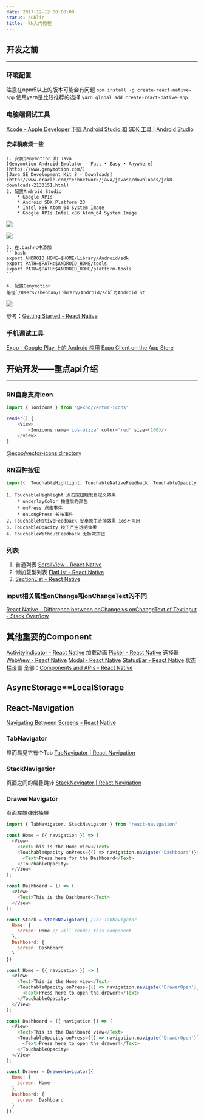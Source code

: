 ```yaml
---
date: 2017-12-12 00:00:00
status: public
title:  RN入门教程
---
```



## 开发之前
---

### 环境配置
注意在npm5以上的版本可能会有问题
`npm install -g create-react-native-app`
使用yarn是比较推荐的选择
`yarn global add create-react-native-app`

### 电脑端调试工具
[Xcode - Apple Developer](https://developer.apple.com/xcode/)
[下载 Android Studio 和 SDK 工具 | Android Studio](https://developer.android.com/studio/index.html)

#### 安卓稍麻烦一些
	1. 安装genymotion 和 Java
	[Genymotion Android Emulator – Fast • Easy • Anywhere](https://www.genymotion.com/)
	[Java SE Development Kit 8 - Downloads](http://www.oracle.com/technetwork/java/javase/downloads/jdk8-downloads-2133151.html)
	2. 配置Android Studio
		* Google APIs
		* Android SDK Platform 23
		* Intel x86 Atom_64 System Image
		* Google APIs Intel x86 Atom_64 System Image


![](https://ws2.sinaimg.cn/large/006tNbRwgy1fwa5hcbcrdj30dw091q76.jpg)

![](https://ws1.sinaimg.cn/large/006tNbRwgy1fwa5lmzl2wj30dw0b8jv9.jpg)

	3. 在.bashrc中添加
	```bash
	export ANDROID_HOME=$HOME/Library/Android/sdk
	export PATH=$PATH:$ANDROID_HOME/tools
	export PATH=$PATH:$ANDROID_HOME/platform-tools
	```
	
	4. 配置Genymotion
	路径`/Users/shenhan/Library/Android/sdk`为Android St

![](https://ws3.sinaimg.cn/large/006tNbRwgy1fwa5m3u19uj30uk0smdij.jpg)


参考：[Getting Started - React Native](https://facebook.github.io/react-native/docs/getting-started.html)

### 手机调试工具
[Expo - Google Play 上的 Andr​​oid 应用](https://play.google.com/store/apps/details?id=host.exp.exponent)
[Expo Client on the App Store](https://itunes.apple.com/us/app/expo-client/id982107779)

## 开始开发——重点api介绍
---

### RN自身支持icon
```js
import { Ionicons } from '@expo/vector-icons'

render() {
	<View>
		<Ionicons name='ios-pizza' color='red' size={100}/>
	</view>
}
```
[@expo/vector-icons directory](https://expo.github.io/vector-icons/)

### RN四种按钮
```js
import{  TouchableHighlight, TouchableNativeFeedback, TouchableOpacity, TouchableWithoutFeedback } from 'react-native'
```

	1. TouchableHighlight 点击按钮触发自定义效果
		* underlayColor 按住后的颜色
		* onPress 点击事件
		* onLongPress 长按事件
	2. TouchableNativeFeedback 安卓原生涟漪效果 ios不可用
	3. TouchableOpacity 按下产生透明效果
	4. TouchableWithoutFeedback 无特效按钮

### 列表
1. 普通列表 [ScrollView - React Native](https://facebook.github.io/react-native/docs/scrollview.html)
2. 懒加载型列表 [FlatList - React Native](https://facebook.github.io/react-native/docs/flatlist.html)
3. [SectionList - React Native](https://facebook.github.io/react-native/docs/sectionlist.html)

### input相关属性onChange和onChangeText的不同
[React Native - Difference between onChange vs onChangeText of TextInput - Stack Overflow](https://stackoverflow.com/questions/44416541/react-native-difference-between-onchange-vs-onchangetext-of-textinput)

## 其他重要的Component 
[ActivityIndicator - React Native](https://facebook.github.io/react-native/docs/activityindicator.html) 加载动画
[Picker - React Native](https://facebook.github.io/react-native/docs/picker.html) 选择器
[WebView - React Native](https://facebook.github.io/react-native/docs/webview.html)
[Modal - React Native](https://facebook.github.io/react-native/docs/modal.html)
[StatusBar - React Native](https://facebook.github.io/react-native/docs/statusbar.html#props) 状态栏设置
全部：[Components and APIs - React Native](https://facebook.github.io/react-native/docs/components-and-apis.html#components-and-apis)

## AsyncStorage==LocalStorage

## React-Navigation
[Navigating Between Screens - React Native](https://facebook.github.io/react-native/docs/navigation.html)

### TabNavigator 
显而易见它有个Tab
[TabNavigator | React Navigation](https://reactnavigation.org/docs/navigators/tab)

### StackNavigatior
页面之间的层叠跳转
[StackNavigator | React Navigation](https://reactnavigation.org/docs/navigators/stack)

### DrawerNavigator
页面左端弹出抽屉

```js
import { TabNavigator, StackNavigator } from 'react-navigation'

const Home = ({ navigation }) => (
  <View>
    <Text>This is the Home view</Text>
    <TouchableOpacity onPress={() => navigation.navigate('Dashboard')}>
      <Text>Press here for the Dashboard</Text>
    </TouchableOpacity>
  </View>
);

const Dashboard = () => (
  <View>
    <Text>This is the Dashboard</Text>
  </View>
);

const Stack = StackNavigator({ //or TabNavigator
  Home: {
    screen: Home // will render this component
  },
  Dashboard: {
    screen: Dashboard
  }
})
```



```js
const Home = ({ navigation }) => (
  <View>
    <Text>This is the Home view</Text>
    <TouchableOpacity onPress={() => navigation.navigate('DrawerOpen')}>
      <Text>Press here to open the drawer!</Text>
    </TouchableOpacity>
  </View>
);

const Dashboard = ({ navigation }) => (
  <View>
    <Text>This is the Dashboard view</Text>
    <TouchableOpacity onPress={() => navigation.navigate('DrawerOpen')}>
      <Text>Press here to open the drawer!</Text>
    </TouchableOpacity>
  </View>
);

const Drawer = DrawerNavigator({
  Home: {
    screen: Home
  },
  Dashboard: {
    screen: Dashboard
  }
});
```





